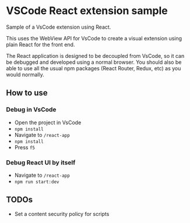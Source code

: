 # VSCode React extension sample

Sample of a VsCode extension using React.

This uses the WebView API for VsCode to create a visual extension using plain React for the front end.

The React application is designed to be decoupled from VsCode, so it can be debugged and developed using a normal browser. You should also be able to use all the usual npm packages (React Router, Redux, etc) as you would normally.

## How to use

### Debug in VsCode

- Open the project in VsCode
- `npm install`
- Navigate to `/react-app`
- `npm install`
- Press `f5`

### Debug React UI by itself

- Navigate to `/react-app`
- `npm run start:dev`

## TODOs

- Set a content security policy for scripts